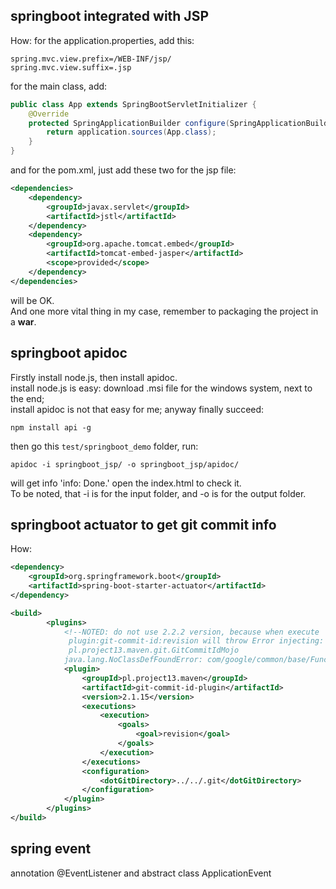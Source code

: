 ## springboot integrated with JSP
How: 
for the application.properties, add this:
```
spring.mvc.view.prefix=/WEB-INF/jsp/
spring.mvc.view.suffix=.jsp
```
for the main class, add:
```java
public class App extends SpringBootServletInitializer {
	@Override
	protected SpringApplicationBuilder configure(SpringApplicationBuilder application) {
		return application.sources(App.class);
	}
}
```
and for the pom.xml, just add these two for the jsp file:
```xml
<dependencies>
    <dependency>
        <groupId>javax.servlet</groupId>
        <artifactId>jstl</artifactId>
    </dependency>
    <dependency>
        <groupId>org.apache.tomcat.embed</groupId>
        <artifactId>tomcat-embed-jasper</artifactId>
        <scope>provided</scope>
    </dependency>
</dependencies>
```
will be OK.  
And one more vital thing in my case, remember to packaging the project in a **war**.

## springboot apidoc
Firstly install node.js, then install apidoc.  
install node.js is easy: download .msi file for the windows system, next to the end;  
install apidoc is not that easy for me; anyway finally succeed: 
```
npm install api -g
```
then go this ```test/springboot_demo``` folder, run:
```
apidoc -i springboot_jsp/ -o springboot_jsp/apidoc/
```
will get info 'info: Done.' open the index.html to check it.  
To be noted, that -i is for the input folder, and -o is for the output folder.

## springboot actuator to get git commit info
How:
```xml
<dependency>
    <groupId>org.springframework.boot</groupId>
    <artifactId>spring-boot-starter-actuator</artifactId>
</dependency>

<build>
        <plugins>
            <!--NOTED: do not use 2.2.2 version, because when execute
             plugin:git-commit-id:revision will throw Error injecting:
             pl.project13.maven.git.GitCommitIdMojo
            java.lang.NoClassDefFoundError: com/google/common/base/Function-->
            <plugin>
                <groupId>pl.project13.maven</groupId>
                <artifactId>git-commit-id-plugin</artifactId>
                <version>2.1.15</version>
                <executions>
                    <execution>
                        <goals>
                            <goal>revision</goal>
                        </goals>
                    </execution>
                </executions>
                <configuration>
                    <dotGitDirectory>../../.git</dotGitDirectory>
                </configuration>
            </plugin>
        </plugins>
</build>
```

## spring event
annotation @EventListener and abstract class ApplicationEvent